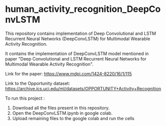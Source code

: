 # human_activity_recognition_DeepConvLSTM
This repository contains implementation of Deep Convolutional and LSTM Recurrent Neural Networks (DeepConvLSTM) for Multimodal Wearable Activity Recognition.

It contains the implementation of DeepConvLSTM model mentioned in paper "Deep Convolutional and LSTM Recurrent Neural Networks for Multimodal Wearable Activity Recognition".

Link for the paper: https://www.mdpi.com/1424-8220/16/1/115

Link to the Opportunity dataset: https://archive.ics.uci.edu/ml/datasets/OPPORTUNITY+Activity+Recognition

To run this project :

1. Download all the files present in this repository.
2. Open the DeepConvLSTM.ipynb in google colab.
3. Upload remaining files to the google colab and run the cells
